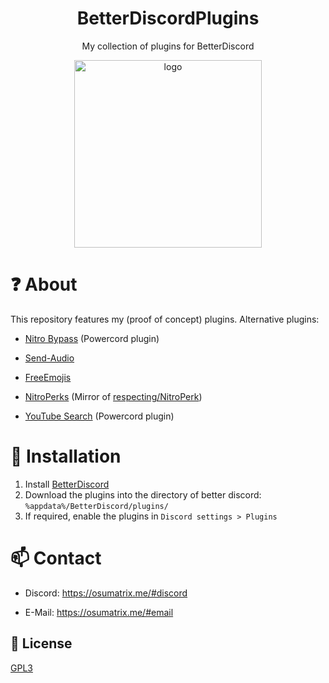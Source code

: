 <div align="center">

# BetterDiscordPlugins

My collection of plugins for BetterDiscord
	
<img src="https://pbs.twimg.com/profile_images/1380391826973147138/L27s7PW9_400x400.jpg" alt="logo" width="300"/>

</div>

# ❓ About

This repository features my (proof of concept) plugins. Alternative plugins: 

- [Nitro Bypass](https://github.com/oSumAtrIX/nitro-bypass) (Powercord plugin)

- [Send-Audio](https://github.com/MKSx/Send-Audio-Plugin-BetterDiscord)

- [FreeEmojis](https://github.com/An00nymushun/DiscordFreeEmojis)

- [NitroPerks](https://github.com/SwiftSmoothvZ/NitroPerks-Working-Version-) (Mirror of [respecting/NitroPerk](https://github.com/respecting/NitroPerks))

- [YouTube Search](https://github.com/XeynQ4/powercord-yt-search) (Powercord plugin)

# 👾 Installation

1. Install [BetterDiscord](https://betterdiscord.app)
2. Download the plugins into the directory of better discord: `%appdata%/BetterDiscord/plugins/`
3. If required, enable the plugins in `Discord settings > Plugins`

# 📫 Contact

- Discord: https://osumatrix.me/#discord

- E-Mail: https://osumatrix.me/#email

## 📜 License

[GPL3](https://choosealicense.com/licenses/agpl-3.0/)
